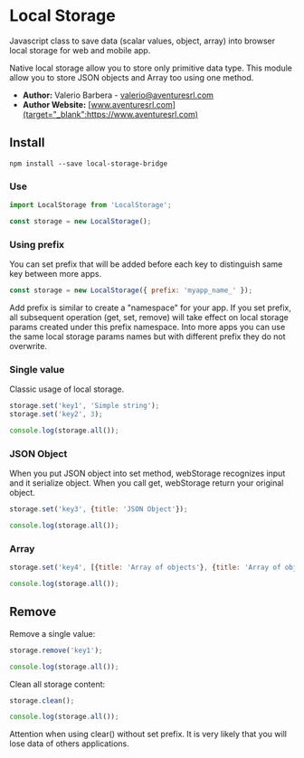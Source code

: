 # Local Storage
Javascript class to save data (scalar values, object, array) 
into browser local storage for web and mobile app.

Native local storage allow you to store only primitive data type. 
This module allow you to store JSON objects and Array too 
using one method.


- **Author:** Valerio Barbera - [valerio@aventuresrl.com](mailto:valerio@aventuresrl.com)
- **Author Website:** [www.aventuresrl.com](target="_blank":https://www.aventuresrl.com) 


## Install
```
npm install --save local-storage-bridge
```


### Use
```javascript
import LocalStorage from 'LocalStorage';

const storage = new LocalStorage();
```


### Using prefix
You can set prefix that will be added before each key 
to distinguish same key between more apps. 

```javascript
const storage = new LocalStorage({ prefix: 'myapp_name_' });
```
Add prefix is similar to create a "namespace" for your app. 
If you set prefix, all subsequent operation (get, set, remove) 
will take effect on local storage params created under this prefix namespace.
Into more apps you can use the same local storage params names but 
with different prefix they do not overwrite.


### Single value
Classic usage of local storage.
```javascript
storage.set('key1', 'Simple string');
storage.set('key2', 3);

console.log(storage.all());
```


### JSON Object
When you put JSON object into set method, webStorage recognizes input and it serialize object. When you call get, webStorage return your original object.
```javascript
storage.set('key3', {title: 'JSON Object'});

console.log(storage.all());
```


### Array 
```javascript
storage.set('key4', [{title: 'Array of objects'}, {title: 'Array of objects'}]);

console.log(storage.all());
```


## Remove
Remove a single value:
```javascript
storage.remove('key1');

console.log(storage.all());
```


Clean all storage content:
```javascript
storage.clean();

console.log(storage.all());
```
Attention when using clear() without set prefix. 
It is very likely that you will lose data of others applications.


